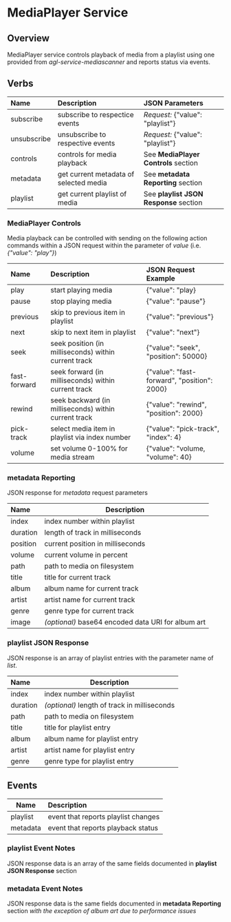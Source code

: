 # MediaPlayer Service

## Overview

MediaPlayer service controls playback of media from a playlist using one provided from
*agl-service-mediascanner* and reports status via events.

## Verbs

| Name               | Description                             | JSON Parameters                                 |
|:-------------------|:----------------------------------------|:------------------------------------------------|
| subscribe          | subscribe to respectice events          | *Request:* {"value": "playlist"}                |
| unsubscribe        | unsubscribe to respective events        | *Request:* {"value": "playlist"}                |
| controls           | controls for media playback             | See **MediaPlayer Controls** section            |
| metadata           | get current metadata of selected media  | See **metadata Reporting** section              |
| playlist           | get current playlist of media           | See **playlist JSON Response** section          |

### MediaPlayer Controls

Media playback can be controlled with sending on the following action commands within a JSON request within
the parameter of *value* (i.e. *{"value": "play"}*)

| Name            | Description                                               | JSON Request Example                        |
|:----------------|:----------------------------------------------------------|:--------------------------------------------|
| play            | start playing media                                       | {"value": "play}                            |
| pause           | stop playing media                                        | {"value": "pause"}                          |
| previous        | skip to previous item in playlist                         | {"value": "previous"}                       |
| next            | skip to next item in playlist                             | {"value": "next"}                           |
| seek            | seek position (in milliseconds) within current track      | {"value": "seek", "position": 50000}        |
| fast-forward    | seek forward (in milliseconds) within current track       | {"value": "fast-forward", "position": 2000} |
| rewind          | seek backward (in milliseconds) within current track      | {"value": "rewind", "position": 2000}       |
| pick-track      | select media item in playlist via index number            | {"value": "pick-track", "index": 4}         |
| volume          | set volume 0-100% for media stream                        | {"value": "volume, "volume": 40}            |

### metadata Reporting

JSON response for *metadata* request parameters

| Name        | Description                                        |
|:------------|----------------------------------------------------|
| index       | index number within playlist                       |
| duration    | length of track in milliseconds                    |
| position    | current position in milliseconds                   |
| volume      | current volume in percent                          |
| path        | path to media on filesystem                        |
| title       | title for current track                            |
| album       | album name for current track                       |
| artist      | artist name for current track                      |
| genre       | genre type for current track                       |
| image       | *(optional)* base64 encoded data URI for album art |

### playlist JSON Response

JSON response is an array of playlist entries with the parameter name of *list*.

| Name        | Description                                     |
|:------------|-------------------------------------------------|
| index       | index number within playlist                    |
| duration    | *(optional)* length of track in milliseconds    |
| path        | path to media on filesystem                     |
| title       | title for playlist entry                        |
| album       | album name for playlist entry                   |
| artist      | artist name for playlist entry                  |
| genre       | genre type for playlist entry                   |

## Events

| Name               | Description                                  |
|--------------------|:---------------------------------------------|
| playlist           | event that reports playlist changes          |
| metadata           | event that reports playback status           |

### playlist Event Notes

JSON response data is an array of the same fields documented in **playlist JSON Response** section

### metadata Event Notes

JSON response data is the same fields documented in **metadata Reporting** section *with the exception
of album art due to performance issues*
